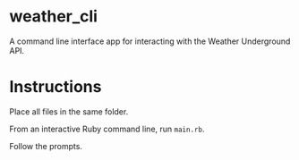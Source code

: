 # weather_cli
A command line interface app for interacting with the Weather Underground API.

# Instructions

Place all files in the same folder.

From an interactive Ruby command line, run `main.rb`.

Follow the prompts.
